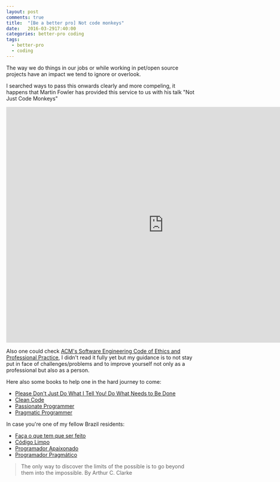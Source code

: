 ```yaml
---
layout: post
comments: true
title:  "[Be a better pro] Not code monkeys"
date:   2016-03-2917:40:00
categories: better-pro coding
tags:
  - better-pro
  - coding
---
```


The way we do things in our jobs or while working in pet/open source projects have an impact we tend to ignore or overlook. 

I searched ways to pass this onwards clearly and more compeling, it happens that Martin Fowler has provided this service to us with his talk "Not Just Code Monkeys"

<iframe width="840" height="630" src="https://www.youtube.com/embed/4E3xfR6IBII" frameborder="0" allowfullscreen></iframe>

Also one could check [ACM's Software Engineering Code of Ethics and Professional Practice](http://www.acm.org/about/se-code), I didn't read it fully yet but my guidance is to not stay put in face of challenges/problems and to improve yourself not only as a professional but also as a person.

Here also some books to help one in the hard journey to come:
* [Please Don't Just Do What I Tell You! Do What Needs to Be Done](http://www.amazon.com/Please-Dont-Just-What-Needs/dp/0786867299/ref=asap_bc?ie=UTF8)
* [Clean Code](http://www.amazon.com/Clean-Code-Handbook-Software-Craftsmanship/dp/0132350882)
* [Passionate Programmer](http://www.amazon.com/Passionate-Programmer-Remarkable-Development-Pragmatic/dp/1934356344/ref=sr_1_1?s=books&ie=UTF8&qid=1459285597&sr=1-1&keywords=passionate+programmer)
* [Pragmatic Programmer](http://www.amazon.com/Pragmatic-Programmer-Journeyman-Master/dp/020161622X/ref=sr_1_2?s=books&ie=UTF8&qid=1459285597&sr=1-2&keywords=passionate+programmer)

In case you're one of my fellow Brazil residents:
* [Faça o que tem que ser feito](http://www.saraiva.com.br/faca-o-que-tem-de-ser-feito-124927.html)
* [Código Limpo](http://www.livrariacultura.com.br/p/codigo-limpo-2874223)
* [Programador Apaixonado](https://www.casadocodigo.com.br/products/livro-programador-apaixonado)
* [Programador Pragmático](http://www.saraiva.com.br/o-programador-pragmatico-3674493.html)

> The only way to discover the limits of the possible is to go beyond them into the impossible. By Arthur C. Clarke
